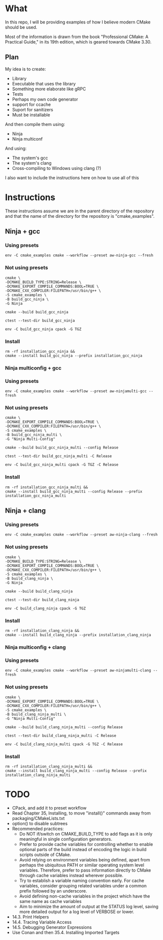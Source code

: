 # What

In this repo, I will be providing examples of how I believe modern CMake should be used.

Most of the information is drawn from the book "Professional CMake: A Practical Guide," in its 19th edition, which is geared towards CMake 3.30.

## Plan

My idea is to create:
* Library
* Executable that uses the library
* Something more elaborate like gRPC
* Tests
* Perhaps my own code generator
* support for ccache
* Suport for sanitizers
* Must be installable


And then compile them using:
* Ninja
* Ninja multiconf

And using:
* The system's gcc
* The system's clang
* Cross-compiling to Windows using clang (?)

I also want to include the instructions here on how to use all of this

# Instructions

These instructions assume we are in the parent directory of the repository and
that the name of the directory for the repository is "cmake_examples".

## Ninja + gcc

### Using presets
```
env -C cmake_examples cmake --workflow --preset aw-ninja-gcc --fresh
```

### Not using presets
```
cmake \
-DCMAKE_BUILD_TYPE:STRING=Release \
-DCMAKE_EXPORT_COMPILE_COMMANDS:BOOL=TRUE \
-DCMAKE_CXX_COMPILER:FILEPATH=/usr/bin/g++ \
-S cmake_examples \
-B build_gcc_ninja \
-G Ninja

cmake --build build_gcc_ninja

ctest --test-dir build_gcc_ninja

env -C build_gcc_ninja cpack -G TGZ
```

### Install
```
rm -rf installation_gcc_ninja &&
cmake --install build_gcc_ninja --prefix installation_gcc_ninja
```

### Ninja multiconfig + gcc
### Using presets
```
env -C cmake_examples cmake --workflow --preset aw-ninjamulti-gcc --fresh
```

### Not using presets
```
cmake \
-DCMAKE_EXPORT_COMPILE_COMMANDS:BOOL=TRUE \
-DCMAKE_CXX_COMPILER:FILEPATH=/usr/bin/g++ \
-S cmake_examples \
-B build_gcc_ninja_multi \
-G "Ninja Multi-Config"

cmake --build build_gcc_ninja_multi --config Release

ctest --test-dir build_gcc_ninja_multi -C Release

env -C build_gcc_ninja_multi cpack -G TGZ -C Release
```

### Install
```
rm -rf installation_gcc_ninja_multi &&
cmake --install build_gcc_ninja_multi --config Release --prefix installation_gcc_ninja_multi
```

## Ninja + clang

### Using presets
```
env -C cmake_examples cmake --workflow --preset aw-ninja-clang --fresh
```

### Not using presets
```
cmake \
-DCMAKE_BUILD_TYPE:STRING=Release \
-DCMAKE_EXPORT_COMPILE_COMMANDS:BOOL=TRUE \
-DCMAKE_CXX_COMPILER:FILEPATH=/usr/bin/g++ \
-S cmake_examples \
-B build_clang_ninja \
-G Ninja

cmake --build build_clang_ninja

ctest --test-dir build_clang_ninja

env -C build_clang_ninja cpack -G TGZ
```

### Install
```
rm -rf installation_clang_ninja &&
cmake --install build_clang_ninja --prefix installation_clang_ninja
```

### Ninja multiconfig + clang
### Using presets
```
env -C cmake_examples cmake --workflow --preset aw-ninjamulti-clang --fresh
```

### Not using presets
```
cmake \
-DCMAKE_EXPORT_COMPILE_COMMANDS:BOOL=TRUE \
-DCMAKE_CXX_COMPILER:FILEPATH=/usr/bin/g++ \
-S cmake_examples \
-B build_clang_ninja_multi \
-G "Ninja Multi-Config"

cmake --build build_clang_ninja_multi --config Release

ctest --test-dir build_clang_ninja_multi -C Release

env -C build_clang_ninja_multi cpack -G TGZ -C Release
```

### Install
```
rm -rf installation_clang_ninja_multi &&
cmake --install build_clang_ninja_multi --config Release --prefix installation_clang_ninja_multi
```


# TODO
* CPack, and add it to preset workflow
* Read Chapter 35, Installing, to move "install()" commands away from packaging/CMakeLists.txt
* option() to disable subtrees 
* Recommended practices:
    * Do NOT if/switch on CMAKE_BUILD_TYPE to add flags as it is only meaningful in single configuration generators.
    * Prefer to provide cache variables for controlling whether to enable optional parts of
     the build instead of encoding the logic in build scripts outside of CMake.
    * Avoid relying on environment variables being defined, apart from perhaps the ubiquitous
     PATH or similar operating system level variables. Therefore, prefer to pass information
     directly to CMake through cache variables instead wherever possible.
    * Try to establish a variable naming convention early. For cache variables, consider
     grouping related variables under a common prefix followed by an underscore.
    * Avoid defining non-cache variables in the project which have the same name as cache variables
    * Aim to minimize the amount of output at the STATUS log level, saving more detailed output for
     a log level of VERBOSE or lower. 
* 14.3. Print Helpers
* 14.4. Tracing Variable Access
* 14.5. Debugging Generator Expressions
* Use Conan and then 35.4. Installing Imported Targets
